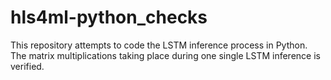 # hls4ml-python_checks
This repository attempts to code the LSTM inference process in Python.
The matrix multiplications taking place during one single LSTM inference is verified.
